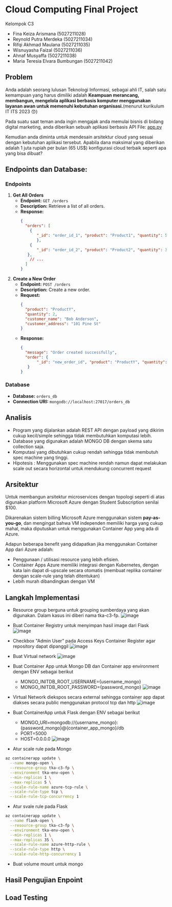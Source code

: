 # Cloud Computing Final Project
Kelompok C3
- Fina Keiza Arismana (5027211028)
- Reynold Putra Merdeka (5027211034)
- Rifqi Akhmad Maulana (5027211035)
- Wisnuyasha Faizal (5027211036)
- Ahnaf Musyaffa (5027211038)
- Maria Teresia Elvara Bumbungan (5027211042)


## Problem

Anda adalah seorang lulusan Teknologi Informasi, sebagai ahli IT, salah satu kemampuan yang harus dimiliki adalah **Keampuan merancang, membangun, mengelola aplikasi berbasis komputer menggunakan layanan awan untuk memenuhi kebutuhan organisasi.**(menurut kurikulum IT ITS 2023 😙) 

Pada suatu saat teman anda ingin mengajak anda memulai bisnis di bidang digital marketing, anda diberikan sebuah aplikasi berbasis API File: [app.py](/app.py)

Kemudian anda diminta untuk mendesain arsitektur cloud yang sesuai dengan kebutuhan aplikasi tersebut. Apabila dana maksimal yang diberikan adalah 1 juta rupiah per bulan (65 US$) konfigurasi cloud terbaik seperti apa yang bisa dibuat?



## Endpoints dan Database:
### Endpoints
1. **Get All Orders**
   - **Endpoint:** `GET /orders`
   - **Description:** Retrieve a list of all orders.
   - **Response:**
     ```json
     {
       "orders": [
         {
            "_id": "order_id_1", "product": "Product1", "quantity": 5, "customer_name": "John Doe", "customer_address": "123 Main St"
            },
         {
            "_id": "order_id_2", "product": "Product2", "quantity": 3, "customer_name": "Jane Smith", "customer_address": "456 Oak St"
        },
         // ...
       ]
     }
     ```
2. **Create a New Order**
   - **Endpoint:** `POST /orders`
   - **Description:** Create a new order.
   - **Request:**
     ```json
     {
       "product": "ProductY",
       "quantity": 2,
       "customer_name": "Bob Anderson",
       "customer_address": "101 Pine St"
     }
     ```
   - **Response:**
     ```json
     {
       "message": "Order created successfully",
       "order": {
            "_id": "new_order_id", "product": "ProductY", "quantity": 2, "customer_name": "Bob Anderson", "customer_address": "101 Pine St"
        }
     }
     ```
### Database
 - **Database:** `orders_db`
- **Connection URI:** `mongodb://localhost:27017/orders_db`

## Analisis
- Program yang dijalankan adalah REST API dengan payload yang dikirim cukup kecil/simple sehingga tidak membutuhkan komputasi lebih.
- Database yang digunakan adalah MONGO DB dengan skema satu collection saja.
- Komputasi yang dibutuhkan cukup rendah sehingga tidak membutuh spec machine yang tinggi.
- Hipotesis : Menggunakan spec machine rendah namun dapat melakukan scale out secara horizontal untuk mendukung concurrent request
## Arsitektur
Untuk membangun arsitektur microservices dengan topologi seperti di atas digunakan platform Microsoft Azure dengan Student Subscription senilai $100. 

Dikarenakan sistem billing Microsoft Azure menggunakan sistem **pay-as-you-go**, dan mengingat bahwa VM independen memiliki harga yang cukup mahal, maka diputuskan untuk menggunakan Container App yang ada di Azure.

Adapun beberapa benefit yang didapatkan jika menggunakan Container App dari Azure adalah:
- Penggunaan / utilisasi resource yang lebih efisien.
- Container Apps Azure memiliki integrasi dengan Kubernetes, dengan kata lain dapat di-upscale secara otomatis (membuat replika container dengan scale-rule yang telah ditentukan)
- Lebih murah dibandingkan dengan VM

## Langkah Implementasi
- Resource group berguna untuk grouping sumberdaya yang akan digunakan. Dalam kasus ini diberi nama tka-c3-fp.
![image](https://github.com/reynoldputra/azure-cloud-computing/assets/87769109/c8072e36-d707-4534-8707-e4656d400c60)
- Buat Container Registry untuk menyimpan hasil image dari Flask
![image](https://github.com/reynoldputra/azure-cloud-computing/assets/87769109/1a6f76b2-b6ac-431b-b98c-36507f9b8f13)
- Checkbox "Admin User" pada Access Keys Container Register agar repository dapat dipanggil
![image](https://github.com/reynoldputra/azure-cloud-computing/assets/87769109/718b0261-3bbf-44c3-929b-ed2e16c3fb61)
- Buat Virtual network
![image](https://github.com/reynoldputra/azure-cloud-computing/assets/87769109/037273ea-3ce6-4ff2-8f24-ee08f9fbf15a)
- Buat Container App untuk Mongo DB dan Container app environment dengan ENV sebagai berikut
  - MONGO_INITDB_ROOT_USERNAME={username_mongo}
  - MONGO_INITDB_ROOT_PASSWORD={password_mongo}
![image](https://github.com/reynoldputra/azure-cloud-computing/assets/87769109/eb2e06ae-99a1-43f2-affd-2040f27dffbc)
- Virtual Network diekspos secara external sehingga container app dapat diakses secara public menggunakan protocol tcp dan http
![image](https://github.com/reynoldputra/azure-cloud-computing/assets/87769109/78a980a9-698b-4d88-a3a1-ad597c5ba663)
- Buat ContainerApp untuk Flask dengan ENV sebagai berikut
  - MONGO_URI=mongodb://{username_mongo}:{password_mongo}@{container_app_mongo}/db
  - PORT=5000
  - HOST=0.0.0.0
![image](https://github.com/reynoldputra/azure-cloud-computing/assets/87769109/847ef521-78b0-4c33-a4e7-289bc2aed5f4)

- Atur scale rule pada Mongo
```bash
az containerapp update \
  --name mongo-open \
  --resource-group tka-c3-fp \
  --environment tka-env-open \
  --min-replicas 1 \
  --max-replicas 5 \
  --scale-rule-name azure-tcp-rule \
  --scale-rule-type tcp \
  --scale-rule-tcp-concurrency 1

```
- Atur svale rule pada Flask    
```bash
az containerapp update \
  --name flask-open \
  --resource-group tka-c3-fp \
  --environment tka-env-open \
  --min-replicas 1 \
  --max-replicas 35 \
  --scale-rule-name azure-http-rule \
  --scale-rule-type http \
  --scale-rule-http-concurrency 1
```
- Buat volume mount untuk mongo

## Hasil Pengujian Enpoint

## Load Testing
